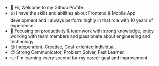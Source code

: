 - 👋 Hi, Welcome to my Github Profile.
- 👍 I have the skills and abilities about Frontend & Mobile App development and I always perform highly in that role with 10 years of experience.
- 👀 Focusing on productivity & teamwork with strong knowledge, enjoy working with team members and passionate about engineering and technology.
- 😊 Independent, Creative, Goal-oriented individual.
- 😊 Strong Communicator, Problem Solver, Fast Learner.
- 👉 I'm learning every second for my career goal and improvement.

<!---
MarkDrake0916/MarkDrake0916 is a ✨ special ✨ repository because its `README.md` (this file) appears on your GitHub profile.
You can click the Preview link to take a look at your changes.
--->
